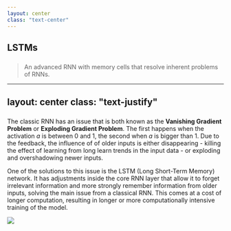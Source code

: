 ```yaml
---
layout: center
class: "text-center"
---
```


## LSTMs

> An advanced RNN with memory cells that resolve inherent problems of RNNs.

<style>
h2 {
  margin-bottom: 1.5rem;
}
</style>

---
layout: center
class: "text-justify"
---

<div class="flex flex-col items-center">

<div>

The classic RNN has an issue that is both known as the
**Vanishing Gradient Problem** or **Exploding Gradient Problem**.
The first happens when the activation $a$ is between $0$ and $1$, the
second when $a$ is bigger than $1$. Due to the feedback, the influence
of of older inputs is either disappearing - killing the effect of learning
from long learn trends in the input data - or exploding and overshadowing
newer inputs.

One of the solutions to this issue is the LSTM (Long Short-Term Memory) network.
It has adjustments inside the core RNN layer that allow it to forget irrelevant information
and more strongly remember information from older inputs, solving the main issue
from a classical RNN. This comes at a cost of longer computation, resulting
in longer or more computationally intensive training of the model.

</div>

![](/images/LSTMs.png)

</div>

<style>
img {
  max-width: 600px;
}
</style>
